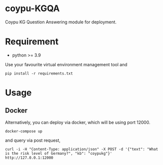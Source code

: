 # coypu-KGQA
Coypu KG Question Answering module for deployment.

# Requirement

- python >= 3.9

Use your favourite virtual environment management tool and

```
pip install -r requirements.txt
```

# Usage

## Docker
Alternatively, you can deploy via docker, which will be using port 12000. 
```
docker-compose up
```

and query via post request,
```
curl -i -H "Content-Type: application/json" -X POST -d '{"text": "What is the risk level of Germany?", "kb": "coypukg"}' http://127.0.0.1:12000
```
